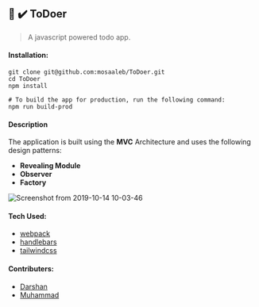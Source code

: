 ## :memo: :heavy_check_mark: ToDoer

> A javascript powered todo app.

#### Installation:
```
git clone git@github.com:mosaaleb/ToDoer.git
cd ToDoer
npm install

# To build the app for production, run the following command:
npm run build-prod
```

#### Description
The application is built using the **MVC** Architecture and uses the following design patterns:
- **Revealing Module**
- **Observer**
- **Factory**

![Screenshot from 2019-10-14 10-03-46](https://user-images.githubusercontent.com/4246637/66750078-cc7b2c80-ee8b-11e9-8597-5fbba96d8634.png)

#### Tech Used: 
- [webpack](https://webpack.js.org/)
- [handlebars](https://handlebarsjs.com/)
- [tailwindcss](https://tailwindcss.com/)

#### Contributers:
- [Darshan](https://github.com/juzQrios)
- [Muhammad](https://github.com/mosaaleb)

